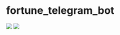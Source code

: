 # fortune_telegram_bot

<img src="https://img.shields.io/pypi/pyversions/pyTelegramBotAPI"> <img src="https://img.shields.io/badge/python-3670A0?style=for-the-badge&logo=python&logoColor=ffdd54">
